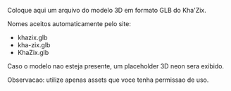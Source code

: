 Coloque aqui um arquivo do modelo 3D em formato GLB do Kha'Zix.

Nomes aceitos automaticamente pelo site:
- khazix.glb
- kha-zix.glb
- KhaZix.glb

Caso o modelo nao esteja presente, um placeholder 3D neon sera exibido.

Observacao: utilize apenas assets que voce tenha permissao de uso.


